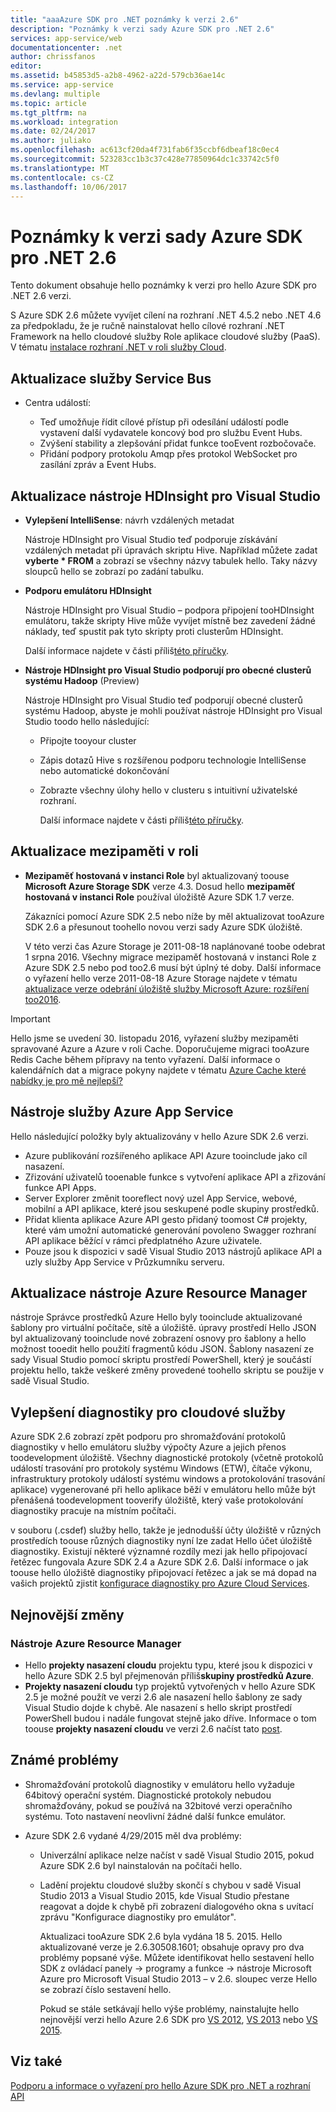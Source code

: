 ```yaml
---
title: "aaaAzure SDK pro .NET poznámky k verzi 2.6"
description: "Poznámky k verzi sady Azure SDK pro .NET 2.6"
services: app-service/web
documentationcenter: .net
author: chrissfanos
editor: 
ms.assetid: b45853d5-a2b8-4962-a22d-579cb36ae14c
ms.service: app-service
ms.devlang: multiple
ms.topic: article
ms.tgt_pltfrm: na
ms.workload: integration
ms.date: 02/24/2017
ms.author: juliako
ms.openlocfilehash: ac613cf20da4f731fab6f35ccbf6dbeaf18c0ec4
ms.sourcegitcommit: 523283cc1b3c37c428e77850964dc1c33742c5f0
ms.translationtype: MT
ms.contentlocale: cs-CZ
ms.lasthandoff: 10/06/2017
---
```

# <a name="azure-sdk-for-net-26-release-notes"></a>Poznámky k verzi sady Azure SDK pro .NET 2.6
Tento dokument obsahuje hello poznámky k verzi pro hello Azure SDK pro .NET 2.6 verzi. 

S Azure SDK 2.6 můžete vyvíjet cílení na rozhraní .NET 4.5.2 nebo .NET 4.6 za předpokladu, že je ručně nainstalovat hello cílové rozhraní .NET Framework na hello cloudové služby Role aplikace cloudové služby (PaaS). V tématu [instalace rozhraní .NET v roli služby Cloud](http://go.microsoft.com/fwlink/?LinkID=309796).

## <a name="service-bus-updates"></a>Aktualizace služby Service Bus
* Centra událostí: 
  
  * Teď umožňuje řídit cílové přístup při odesílání událostí podle vystavení další vydavatele koncový bod pro službu Event Hubs.
  * Zvýšení stability a zlepšování přidat funkce tooEvent rozbočovače.
  * Přidání podpory protokolu Amqp přes protokol WebSocket pro zasílání zpráv a Event Hubs.

## <a name="hdinsight-tools-for-visual-studio-updates"></a>Aktualizace nástroje HDInsight pro Visual Studio
* **Vylepšení IntelliSense**: návrh vzdálených metadat
  
    Nástroje HDInsight pro Visual Studio teď podporuje získávání vzdálených metadat při úpravách skriptu Hive. Například můžete zadat **vyberte * FROM** a zobrazí se všechny názvy tabulek hello. Taky názvy sloupců hello se zobrazí po zadání tabulku.
* **Podporu emulátoru HDInsight**
  
    Nástroje HDInsight pro Visual Studio – podpora připojení tooHDInsight emulátoru, takže skripty Hive může vyvíjet místně bez zavedení žádné náklady, teď spustit pak tyto skripty proti clusterům HDInsight. 
  
    Další informace najdete v části příliš[této příručky](http://go.microsoft.com/fwlink/?LinkID=529540&clcid=0x409).
* **Nástroje HDInsight pro Visual Studio podporují pro obecné clusterů systému Hadoop** (Preview)
  
    Nástroje HDInsight pro Visual Studio teď podporují obecné clusterů systému Hadoop, abyste je mohli používat nástroje HDInsight pro Visual Studio toodo hello následující:
  
  * Připojte tooyour cluster 
  * Zápis dotazů Hive s rozšířenou podporu technologie IntelliSense nebo automatické dokončování 
  * Zobrazte všechny úlohy hello v clusteru s intuitivní uživatelské rozhraní. 
    
    Další informace najdete v části příliš[této příručky](http://go.microsoft.com/fwlink/?LinkID=529540&clcid=0x409).

## <a name="in-role-cache-updates"></a>Aktualizace mezipaměti v roli
* **Mezipaměť hostovaná v instanci Role** byl aktualizovaný toouse **Microsoft Azure Storage SDK** verze 4.3. Dosud hello **mezipaměť hostovaná v instanci Role** používal úložiště Azure SDK 1.7 verze.
  
    Zákazníci pomocí Azure SDK 2.5 nebo níže by měl aktualizovat tooAzure SDK 2.6 a přesunout toohello novou verzi sady Azure SDK úložiště. 
  
    V této verzi čas Azure Storage je 2011-08-18 naplánované toobe odebrat 1 srpna 2016. Všechny migrace mezipaměť hostovaná v instanci Role z Azure SDK 2.5 nebo pod too2.6 musí být úplný té doby. Další informace o vyřazení hello verze 2011-08-18 Azure Storage najdete v tématu [aktualizace verze odebrání úložiště služby Microsoft Azure: rozšíření too2016](http://blogs.msdn.com/b/windowsazurestorage/archive/2015/10/19/microsoft-azure-storage-service-version-removal-update-extension-to-2016.aspx).

> [!IMPORTANT]
> Hello jsme se uvedení 30. listopadu 2016, vyřazení služby mezipaměti spravované Azure a Azure v roli Cache. Doporučujeme migraci tooAzure Redis Cache během přípravy na tento vyřazení. Další informace o kalendářních dat a migrace pokyny najdete v tématu [Azure Cache které nabídky je pro mě nejlepší?](../redis-cache/cache-faq.md#which-azure-cache-offering-is-right-for-me)
> 
> 

## <a name="azure-app-service-tools"></a>Nástroje služby Azure App Service
Hello následující položky byly aktualizovány v hello Azure SDK 2.6 verzi.

* Azure publikování rozšířeného aplikace API Azure tooinclude jako cíl nasazení.
* Zřizování uživatelů tooenable funkce s vytvoření aplikace API a zřizování funkce API Apps.
* Server Explorer změnit tooreflect nový uzel App Service, webové, mobilní a API aplikace, které jsou seskupené podle skupiny prostředků.
* Přidat klienta aplikace Azure API gesto přidaný toomost C# projekty, které vám umožní automatické generování povoleno Swagger rozhraní API aplikace běžící v rámci předplatného Azure uživatele.
* Pouze jsou k dispozici v sadě Visual Studio 2013 nástrojů aplikace API a uzly služby App Service v Průzkumníku serveru. 

## <a name="azure-resource-manager-tools-updates"></a>Aktualizace nástroje Azure Resource Manager
nástroje Správce prostředků Azure Hello byly tooinclude aktualizované šablony pro virtuální počítače, sítě a úložiště. úpravy prostředí Hello JSON byl aktualizovaný tooinclude nové zobrazení osnovy pro šablony a hello možnost tooedit hello použití fragmentů kódu JSON. Šablony nasazení ze sady Visual Studio pomocí skriptu prostředí PowerShell, který je součástí projektu hello, takže veškeré změny provedené toohello skriptu se použije v sadě Visual Studio.

## <a name="diagnostics-improvements-for-cloud-services"></a>Vylepšení diagnostiky pro cloudové služby
Azure SDK 2.6 zobrazí zpět podporu pro shromažďování protokolů diagnostiky v hello emulátoru služby výpočty Azure a jejich přenos toodevelopment úložiště. Všechny diagnostické protokoly (včetně protokolů událostí trasování pro protokoly systému Windows (ETW), čítače výkonu, infrastruktury protokoly událostí systému windows a protokolování trasování aplikace) vygenerované při hello aplikace běží v emulátoru hello může být přenášená toodevelopment tooverify úložiště, který vaše protokolování diagnostiky pracuje na místním počítači. 

v souboru (.csdef) služby hello, takže je jednodušší účty úložiště v různých prostředích toouse různých diagnostiky nyní lze zadat Hello účet úložiště diagnostiky. Existují některé významné rozdíly mezi jak hello připojovací řetězec fungovala Azure SDK 2.4 a Azure SDK 2.6. Další informace o jak toouse hello úložiště diagnostiky připojovací řetězec a jak se má dopad na vašich projektů zjistit [konfigurace diagnostiky pro Azure Cloud Services](http://go.microsoft.com/fwlink/?LinkID=532784).

## <a name="breaking-changes"></a>Nejnovější změny
### <a name="azure-resource-manager-tools"></a>Nástroje Azure Resource Manager
* Hello **projekty nasazení cloudu** projektu typu, které jsou k dispozici v hello Azure SDK 2.5 byl přejmenován příliš**skupiny prostředků Azure**.
* **Projekty nasazení cloudu** typ projektů vytvořených v hello Azure SDK 2.5 je možné použít ve verzi 2.6 ale nasazení hello šablony ze sady Visual Studio dojde k chybě. Ale nasazení s hello skript prostředí PowerShell budou i nadále fungovat stejně jako dříve.  Informace o tom toouse **projekty nasazení cloudu** ve verzi 2.6 načíst tato [post](http://go.microsoft.com/fwlink/?LinkID=534086).

## <a name="known-issues"></a>Známé problémy
* Shromažďování protokolů diagnostiky v emulátoru hello vyžaduje 64bitový operační systém. Diagnostické protokoly nebudou shromažďovány, pokud se používá na 32bitové verzi operačního systému. Toto nastavení neovlivní žádné další funkce emulátor. 
* Azure SDK 2.6 vydané 4/29/2015 měl dva problémy: 
  
  * Univerzální aplikace nelze načíst v sadě Visual Studio 2015, pokud Azure SDK 2.6 byl nainstalován na počítači hello.
  * Ladění projektu cloudové služby skončí s chybou v sadě Visual Studio 2013 a Visual Studio 2015, kde Visual Studio přestane reagovat a dojde k chybě při zobrazení dialogového okna s uvítací zprávu "Konfigurace diagnostiky pro emulátor".
    
    Aktualizaci tooAzure SDK 2.6 byla vydána 18 5. 2015. Hello aktualizované verze je 2.6.30508.1601; obsahuje opravy pro dva problémy popsané výše. Můžete identifikovat hello sestavení hello SDK z ovládací panely -> programy a funkce -> nástroje Microsoft Azure pro Microsoft Visual Studio 2013 – v 2.6. sloupec verze Hello se zobrazí číslo sestavení hello.
    
    Pokud se stále setkávají hello výše problémy, nainstalujte hello nejnovější verzi hello Azure 2.6 SDK pro [VS 2012](http://go.microsoft.com/fwlink/p/?linkid=323511&clcid=0x409), [VS 2013](http://go.microsoft.com/fwlink/p/?linkid=323510&clcid=0x409) nebo [VS 2015](http://go.microsoft.com/fwlink/?linkid=518003&clcid=0x409).

## <a name="see-also"></a>Viz také
[Podporu a informace o vyřazení pro hello Azure SDK pro .NET a rozhraní API](https://msdn.microsoft.com/library/azure/dn479282.aspx/)

